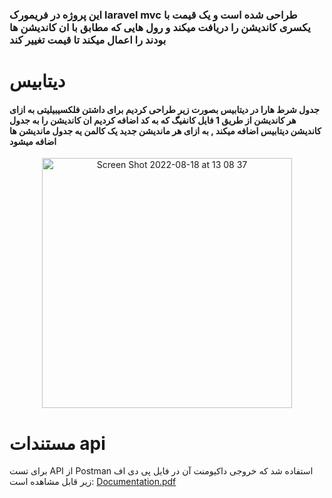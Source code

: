 ### این پروژه در فریمورک laravel mvc طراحی شده است و یک قیمت با یکسری کاندیشن را دریافت میکند و رول هایی که مطابق با ان کاندیشن ها بودند را اعمال میکند تا قیمت تغییر کند
# دیتابیس
#### جدول شرط هارا در دیتابیس بصورت زیر طراحی کردیم برای داشتن فلکسیبیلیتی به ازای هر کاندیشن از طریق 1 فایل کانفیگ که به کد اضافه کردیم ان کاندیشن را به جدول  کاندیشن دیتابیس اضافه میکند , به ازای هر ماندیشن جدید یک کالمن یه جدول ماندیشن ها اضافه میشود
<p align="center">

<img width="400" alt="Screen Shot 2022-08-18 at 13 08 37" src="https://user-images.githubusercontent.com/97462859/185374936-ee86ac22-5894-4c29-8a71-d54451ea271e.png">
</p>

# مستندات api

برای تست API از Postman استفاده شد که خروجی داکیومنت آن در فایل پی دی اف زیر قابل مشاهده است:
[Documentation.pdf](https://github.com/tuytoosh/snapp-rule-based-pricing/blob/master/Docs.pdf)

